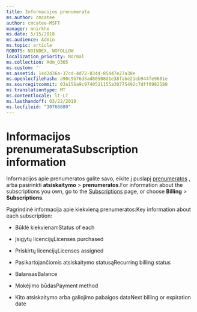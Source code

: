 ```yaml
---
title: Informacijos prenumerata
ms.author: cmcatee
author: cmcatee-MSFT
manager: mnirkhe
ms.date: 5/15/2018
ms.audience: Admin
ms.topic: article
ROBOTS: NOINDEX, NOFOLLOW
localization_priority: Normal
ms.collection: Adm_O365
ms.custom: ''
ms.assetid: 14d2d36a-37cd-4d72-8344-85447e27a38e
ms.openlocfilehash: a90c9b76d5ad80508d1e38fabe21eb944fe9681e
ms.sourcegitcommit: 03a156a9c9740521155a30775492c7dff0982588
ms.translationtype: MT
ms.contentlocale: lt-LT
ms.lasthandoff: 03/22/2019
ms.locfileid: "30766680"
---
```

# <a name="subscription-information"></a><span data-ttu-id="8914f-102">Informacijos prenumerata</span><span class="sxs-lookup"><span data-stu-id="8914f-102">Subscription information</span></span>

<span data-ttu-id="8914f-103">Informacijos apie prenumeratos galite savo, eikite į puslapį [prenumeratos](https://go.microsoft.com/fwlink/p/?linkid=842054) , arba pasirinkti **atsiskaitymo** \> **prenumeratos**.</span><span class="sxs-lookup"><span data-stu-id="8914f-103">For information about the subscriptions you own, go to the [Subscriptions](https://go.microsoft.com/fwlink/p/?linkid=842054) page, or choose **Billing** \> **Subscriptions**.</span></span>
  
<span data-ttu-id="8914f-104">Pagrindinė informacija apie kiekvieną prenumeratos:</span><span class="sxs-lookup"><span data-stu-id="8914f-104">Key information about each subscription:</span></span>
  
- <span data-ttu-id="8914f-105">Būklė kiekvienam</span><span class="sxs-lookup"><span data-stu-id="8914f-105">Status of each</span></span>
    
- <span data-ttu-id="8914f-106">Įsigytų licencijų</span><span class="sxs-lookup"><span data-stu-id="8914f-106">Licenses purchased</span></span>
    
- <span data-ttu-id="8914f-107">Priskirtų licencijų</span><span class="sxs-lookup"><span data-stu-id="8914f-107">Licenses assigned</span></span>
    
- <span data-ttu-id="8914f-108">Pasikartojančiomis atsiskaitymo statusą</span><span class="sxs-lookup"><span data-stu-id="8914f-108">Recurring billing status</span></span>
    
- <span data-ttu-id="8914f-109">Balansas</span><span class="sxs-lookup"><span data-stu-id="8914f-109">Balance</span></span>
    
- <span data-ttu-id="8914f-110">Mokėjimo būdas</span><span class="sxs-lookup"><span data-stu-id="8914f-110">Payment method</span></span>
    
- <span data-ttu-id="8914f-111">Kito atsiskaitymo arba galiojimo pabaigos data</span><span class="sxs-lookup"><span data-stu-id="8914f-111">Next billing or expiration date</span></span>
    

